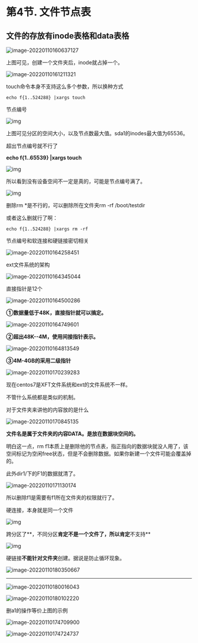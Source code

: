 # 第4节. 文件节点表



 

## 文件的存放有inode表格和data表格



![image-20220110160637127](4-文件节点表.assets/image-20220110160637127.png) 

上图可见，创建一个文件夹后，inode就占掉一个。

![image-20220110161211321](4-文件节点表.assets/image-20220110161211321.png) 

touch命令本身不支持这么多个参数，所以换种方式

```
echo f{1..524288} |xargs touch
```

节点编号

![img](4-文件节点表.assets/clip_image064-164179753255932.jpg)

 上图可见分区的空间大小，以及节点数最大值。sda1的inodes最大值为65536。

超出节点编号就不行了

**echo f{1..65539} |xargs touch**

![img](4-文件节点表.assets/clip_image066-164179753255933.jpg)

所以看到没有设备空间不一定是真的，可能是节点编号满了。

![img](4-文件节点表.assets/clip_image068-164179753255934.jpg)

删除rm *是不行的，可以删除所在文件夹rm -rf /boot/testdir

 或者这么删就行了啊：

```
echo f{1..524288} |xargs rm -rf
```

节点编号和软连接和硬链接密切相关

![image-20220110164258451](4-文件节点表.assets/image-20220110164258451.png) 

 

ext文件系统的架构

![image-20220110164345044](4-文件节点表.assets/image-20220110164345044.png) 

 

直接指针是12个

![image-20220110164500286](4-文件节点表.assets/image-20220110164500286.png) 

 **①数据量低于48K，直接指针就可以搞定。**

![image-20220110164749601](4-文件节点表.assets/image-20220110164749601.png) 

**②超出48K--4M，使用间接指针表示。**

![image-20220110164813549](4-文件节点表.assets/image-20220110164813549.png) 

**③4M-4GB的采用二级指针**

![image-20220110170239283](4-文件节点表.assets/image-20220110170239283.png) 

现在centos7是XFT文件系统和ext的文件系统不一样。

不管什么系统都是类似的机制。

 

对于文件夹来讲他的内容放的是什么

![image-20220110170845135](4-文件节点表.assets/image-20220110170845135.png) 

**文件名是属于文件夹的内容DATA。是放在数据块空间的。**

明白这一点，rm f1本质上是删除他的节点表，指正指向的数据块就没人用了，该空间标记为空闲free状态，但是不会删除数据。如果你新建一个文件可能会覆盖掉的。

此外dir1/下的F1的数据就清了。

![image-20220110171130174](4-文件节点表.assets/image-20220110171130174.png) 



所以删除f1是需要有f1所在文件夹的权限就行了。

硬连接，本身就是同一个文件

![img](4-文件节点表.assets/clip_image084-164179753256042.jpg)

跨分区了**，不同分区**肯定不是一个文件了，所以肯定**不支持**

![img](4-文件节点表.assets/clip_image084-164179753256042.jpg)

硬链接**不能针对文件夹**创建。据说是防止循环现象。

![image-20220110180350667](4-文件节点表.assets/image-20220110180350667.png) 



--------------



 ![image-20220110180016043](4-文件节点表.assets/image-20220110180016043.png) 

![image-20220110180102220](4-文件节点表.assets/image-20220110180102220.png) 

删a1的操作等价上图的示例 





![image-20220110174709900](4-文件节点表.assets/image-20220110174709900.png) 



![image-20220110174724737](4-文件节点表.assets/image-20220110174724737.png) 

